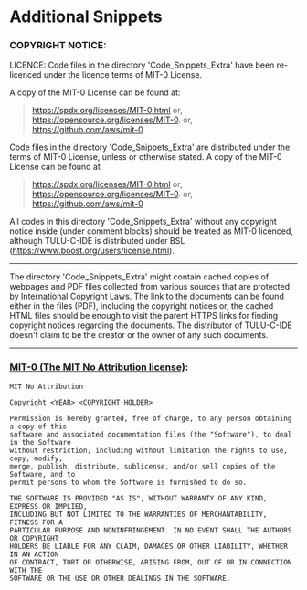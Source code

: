 # Additional Snippets

### COPYRIGHT NOTICE:

LICENCE: Code files in the directory 'Code_Snippets_Extra' have been re-licenced under the licence terms of MIT-0 License.

A copy of the MIT-0 License can be found at:

> https://spdx.org/licenses/MIT-0.html
> or, https://opensource.org/licenses/MIT-0.
> or, https://github.com/aws/mit-0

Code files in the directory 'Code_Snippets_Extra' are distributed under the terms of MIT-0 License, unless or otherwise stated. A copy of the MIT-0 License can be found at

> https://spdx.org/licenses/MIT-0.html
> or, https://opensource.org/licenses/MIT-0.
> or, https://github.com/aws/mit-0

All codes in this directory 'Code_Snippets_Extra' without any copyright notice inside (under comment blocks) should be treated as MIT-0 licenced, although TULU-C-IDE is distributed under BSL (https://www.boost.org/users/license.html).

---

The directory 'Code_Snippets_Extra' might contain cached copies of webpages and PDF files collected from various sources that are protected by International Copyright Laws. The link to the documents can be found either in the files (PDF), including the copyright notices or, the cached HTML files should be enough to visit the parent HTTPS links for finding copyright notices regarding the documents. The distributor of TULU-C-IDE doesn't claim to be the creator or the owner of any such documents.

---

### [MIT-0 (The MIT No Attribution license)](https://github.com/aws/mit-0):

```
MIT No Attribution

Copyright <YEAR> <COPYRIGHT HOLDER>

Permission is hereby granted, free of charge, to any person obtaining a copy of this
software and associated documentation files (the "Software"), to deal in the Software
without restriction, including without limitation the rights to use, copy, modify,
merge, publish, distribute, sublicense, and/or sell copies of the Software, and to
permit persons to whom the Software is furnished to do so.

THE SOFTWARE IS PROVIDED "AS IS", WITHOUT WARRANTY OF ANY KIND, EXPRESS OR IMPLIED,
INCLUDING BUT NOT LIMITED TO THE WARRANTIES OF MERCHANTABILITY, FITNESS FOR A
PARTICULAR PURPOSE AND NONINFRINGEMENT. IN NO EVENT SHALL THE AUTHORS OR COPYRIGHT
HOLDERS BE LIABLE FOR ANY CLAIM, DAMAGES OR OTHER LIABILITY, WHETHER IN AN ACTION
OF CONTRACT, TORT OR OTHERWISE, ARISING FROM, OUT OF OR IN CONNECTION WITH THE
SOFTWARE OR THE USE OR OTHER DEALINGS IN THE SOFTWARE.
```
